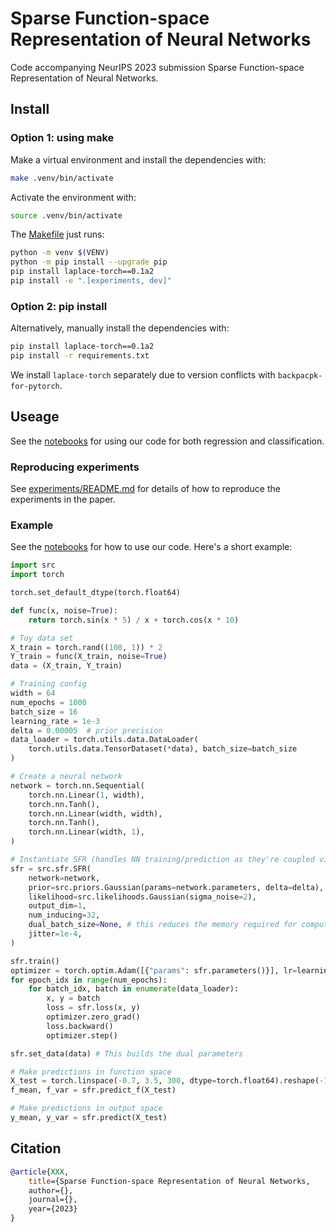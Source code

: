 # Sparse Function-space Representation of Neural Networks
Code accompanying NeurIPS 2023 submission Sparse Function-space Representation of Neural Networks.

## Install

### Option 1: using make
Make a virtual environment and install the dependencies with:
```sh
make .venv/bin/activate
```
Activate the environment with:
``` sh
source .venv/bin/activate
```
The [Makefile](Makefile) just runs:
``` sh
python -m venv $(VENV)
python -m pip install --upgrade pip
pip install laplace-torch==0.1a2
pip install -e ".[experiments, dev]"
```

### Option 2: pip install
Alternatively, manually install the dependencies with:
``` sh
pip install laplace-torch==0.1a2
pip install -r requirements.txt
```
We install `laplace-torch` separately due to version conflicts with `backpacpk-for-pytorch`.

## Useage
See the [notebooks](notebooks/) for using our code for both regression and classification.

### Reproducing experiments
See [experiments/README.md](experiments/README.md) for details of how to reproduce the experiments in the paper.

### Example
See the [notebooks](./src/notebooks) for how to use our code.
Here's a short example:
```python
import src
import torch

torch.set_default_dtype(torch.float64)

def func(x, noise=True):
    return torch.sin(x * 5) / x + torch.cos(x * 10)

# Toy data set
X_train = torch.rand((100, 1)) * 2
Y_train = func(X_train, noise=True)
data = (X_train, Y_train)

# Training config
width = 64
num_epochs = 1000
batch_size = 16
learning_rate = 1e-3
delta = 0.00005  # prior precision
data_loader = torch.utils.data.DataLoader(
    torch.utils.data.TensorDataset(*data), batch_size=batch_size
)

# Create a neural network
network = torch.nn.Sequential(
    torch.nn.Linear(1, width),
    torch.nn.Tanh(),
    torch.nn.Linear(width, width),
    torch.nn.Tanh(),
    torch.nn.Linear(width, 1),
)

# Instantiate SFR (handles NN training/prediction as they're coupled via the prior/likelihood)
sfr = src.sfr.SFR(
    network=network,
    prior=src.priors.Gaussian(params=network.parameters, delta=delta),
    likelihood=src.likelihoods.Gaussian(sigma_noise=2),
    output_dim=1,
    num_inducing=32,
    dual_batch_size=None, # this reduces the memory required for computing dual parameters
    jitter=1e-4,
)

sfr.train()
optimizer = torch.optim.Adam([{"params": sfr.parameters()}], lr=learning_rate)
for epoch_idx in range(num_epochs):
    for batch_idx, batch in enumerate(data_loader):
        x, y = batch
        loss = sfr.loss(x, y)
        optimizer.zero_grad()
        loss.backward()
        optimizer.step()

sfr.set_data(data) # This builds the dual parameters

# Make predictions in function space
X_test = torch.linspace(-0.7, 3.5, 300, dtype=torch.float64).reshape(-1, 1)
f_mean, f_var = sfr.predict_f(X_test)

# Make predictions in output space
y_mean, y_var = sfr.predict(X_test)
```

## Citation
```bibtex
@article{XXX,
    title={Sparse Function-space Representation of Neural Networks,
    author={},
    journal={},
    year={2023}
}
```
